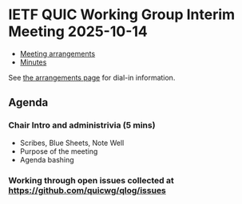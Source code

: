# IETF QUIC Working Group Interim Meeting 2025-10-14

* [Meeting arrangements](arrangements.md)
* [Minutes](https://notes.ietf.org/notes-ietf-interim-2025-quic-02-quic)

See [the arrangements page](arrangements.md) for dial-in information.

## Agenda

### Chair Intro and administrivia (5 mins)
  * Scribes, Blue Sheets, Note Well
  * Purpose of the meeting
  * Agenda bashing

### Working through open issues collected at https://github.com/quicwg/qlog/issues

